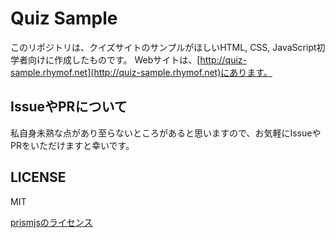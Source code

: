 # Quiz Sample

このリポジトリは、クイズサイトのサンプルがほしいHTML, CSS, JavaScript初学者向けに作成したものです。
Webサイトは、[http://quiz-sample.rhymof.net](http://quiz-sample.rhymof.net)にあります。

## IssueやPRについて

私自身未熟な点があり至らないところがあると思いますので、お気軽にIssueやPRをいただけますと幸いです。

## LICENSE

MIT

[prismjsのライセンス](https://github.com/PrismJS/prism/blob/master/LICENSE)
